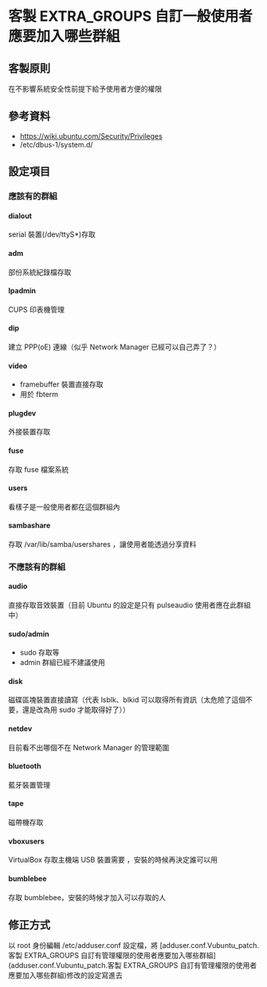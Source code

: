 #  客製 EXTRA_GROUPS 自訂一般使用者應要加入哪些群組
## 客製原則
在不影響系統安全性前提下給予使用者方便的權限
## 參考資料
* https://wiki.ubuntu.com/Security/Privileges
* /etc/dbus-1/system.d/
## 設定項目
### 應該有的群組
#### dialout
serial 裝置(/dev/ttyS*)存取

#### adm
部份系統紀錄檔存取

#### lpadmin
CUPS 印表機管理

#### dip
建立 PPP(oE) 連線（似乎 Network Manager 已經可以自己弄了？）

#### video
* framebuffer 裝置直接存取
* 用於 fbterm

#### plugdev
外接裝置存取

#### fuse
存取 fuse 檔案系統

#### users
看樣子是一般使用者都在這個群組內

#### sambashare
存取 /var/lib/samba/usershares ，讓使用者能透過分享資料

### 不應該有的群組
#### audio
直接存取音效裝置（目前 Ubuntu 的設定是只有 pulseaudio 使用者應在此群組中）

####  sudo/admin
* sudo 存取等
* admin 群組已經不建議使用

#### disk
磁碟區塊裝置直接讀寫（代表 lsblk、blkid 可以取得所有資訊（太危險了這個不要，還是改為用 sudo 才能取得好了））

#### netdev
目前看不出哪個不在 Network Manager 的管理範圍

#### bluetooth
藍牙裝置管理

#### tape
磁帶機存取

#### vboxusers 
VirtualBox 存取主機端 USB 裝置需要 ，安裝的時候再決定誰可以用

#### bumblebee
存取 bumblebee，安裝的時候才加入可以存取的人

## 修正方式
以 root 身份編輯 /etc/adduser.conf 設定檔，將 [adduser.conf.Vubuntu_patch.客製 EXTRA_GROUPS 自訂有管理權限的使用者應要加入哪些群組](adduser.conf.Vubuntu_patch.客製 EXTRA_GROUPS 自訂有管理權限的使用者應要加入哪些群組)修改的設定寫進去